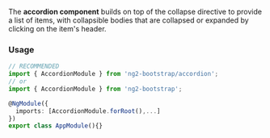 The **accordion component** builds on top of the collapse directive to provide a list of items, with collapsible bodies that are collapsed or expanded by clicking on the item's header.

### Usage
```typescript
// RECOMMENDED
import { AccordionModule } from 'ng2-bootstrap/accordion';
// or
import { AccordionModule } from 'ng2-bootstrap';

@NgModule({
  imports: [AccordionModule.forRoot(),...]
})
export class AppModule(){} 
```

